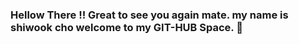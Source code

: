 ### Hellow There !! Great to see you again mate. my name is shiwook cho welcome to my GIT-HUB Space. 👋

<!--
**github01main/github01main** is a ✨ _special_ ✨ repository because its `README.md` (this file) appears on your GitHub profile.

#FF0000

Here are some ideas to get you started:

- 🔭 I’m currently working on ...
- 🌱 I’m currently learning ...
- 👯 I’m looking to collaborate on ...
- 🤔 I’m looking for help with ...
- 💬 Ask me about ...
- 📫 How to reach me: ...
- 😄 Pronouns: ...
- ⚡ Fun fact: ...
-->
